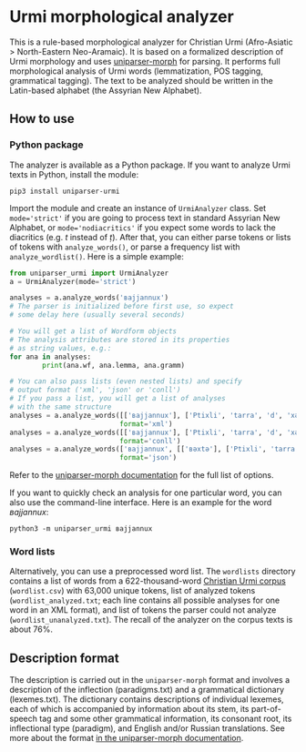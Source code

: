 # Urmi morphological analyzer

This is a rule-based morphological analyzer for Christian Urmi (Afro-Asiatic > North-Eastern Neo-Aramaic). It is based on a formalized description of Urmi morphology and uses [uniparser-morph](https://github.com/timarkh/uniparser-morph) for parsing. It performs full morphological analysis of Urmi words (lemmatization, POS tagging, grammatical tagging). The text to be analyzed should be written in the Latin-based alphabet (the Assyrian New Alphabet).

## How to use
### Python package
The analyzer is available as a Python package. If you want to analyze Urmi texts in Python, install the module:

```
pip3 install uniparser-urmi
```

Import the module and create an instance of ``UrmiAnalyzer`` class. Set ``mode='strict'`` if you are going to process text in standard Assyrian New Alphabet, or ``mode='nodiacritics'`` if you expect some words to lack the diacritics (e.g. *t* instead of *ṭ*). After that, you can either parse tokens or lists of tokens with ``analyze_words()``, or parse a frequency list with ``analyze_wordlist()``. Here is a simple example:

```python
from uniparser_urmi import UrmiAnalyzer
a = UrmiAnalyzer(mode='strict')

analyses = a.analyze_words('вajjannux')
# The parser is initialized before first use, so expect
# some delay here (usually several seconds)

# You will get a list of Wordform objects
# The analysis attributes are stored in its properties
# as string values, e.g.:
for ana in analyses:
        print(ana.wf, ana.lemma, ana.gramm)

# You can also pass lists (even nested lists) and specify
# output format ('xml', 'json' or 'conll')
# If you pass a list, you will get a list of analyses
# with the same structure
analyses = a.analyze_words([['вajjannux'], ['Ptixli', 'tarra', 'd', 'xə', 'вetə', '.']],
	                       format='xml')
analyses = a.analyze_words([['вajjannux'], ['Ptixli', 'tarra', 'd', 'xə', 'вetə', '.']],
	                       format='conll')
analyses = a.analyze_words(['вajjannux', [['вəxtə'], ['Ptixli', 'tarra', 'd', 'xə', 'вetə', '.']]],
	                       format='json')
```

Refer to the [uniparser-morph documentation](https://uniparser-morph.readthedocs.io/en/latest/) for the full list of options.

If you want to quickly check an analysis for one particular word, you can also use the command-line interface. Here is an example for the word *вajjannux*:

```
python3 -m uniparser_urmi вajjannux
```

<!---
### Disambiguation
Apart from the analyzer, this repository contains a set of [Constraint Grammar](https://visl.sdu.dk/constraint_grammar.html) rules that can be used for partial disambiguation of analyzed Urmi texts. If you want to use them, set ``disambiguation=True`` when calling ``analyze_words``:

```python
analyses = a.analyze_words(['Ptixli', 'tarra', 'd', 'xə', 'вetə', '.'], disambiguate=True)
```

In order for this to work, you have to install the ``cg3`` executable separately. On Ubuntu/Debian, you can use ``apt-get``:

```
sudo apt-get install cg3
```

On Windows, download the binary and add the path to the ``PATH`` environment variable. See [the documentation](https://visl.sdu.dk/cg3/single/#installation) for other options.

Note that each time you call ``analyze_words()`` with ``disambiguate=True``, the CG grammar is loaded and compiled from scratch, which makes the analysis even slower. If you are analyzing a large text, it would make sense to pass the entire text contents in a single function call rather than do it sentence-by-sentence, for optimal performance.
-->

### Word lists
Alternatively, you can use a preprocessed word list. The ``wordlists`` directory contains a list of words from a 622-thousand-word [Christian Urmi corpus](https://neo-aramaic.web-corpora.net/index_en.html) (``wordlist.csv``) with 63,000 unique tokens, list of analyzed tokens (``wordlist_analyzed.txt``; each line contains all possible analyses for one word in an XML format), and list of tokens the parser could not analyze (``wordlist_unanalyzed.txt``). The recall of the analyzer on the corpus texts is about 76%.

## Description format
The description is carried out in the ``uniparser-morph`` format and involves a description of the inflection (paradigms.txt) and a grammatical dictionary (lexemes.txt). The dictionary contains descriptions of individual lexemes, each of which is accompanied by information about its stem, its part-of-speech tag and some other grammatical information, its consonant root, its inflectional type (paradigm), and English and/or Russian translations. See more about the format [in the uniparser-morph documentation](https://uniparser-morph.readthedocs.io/en/latest/format.html).
